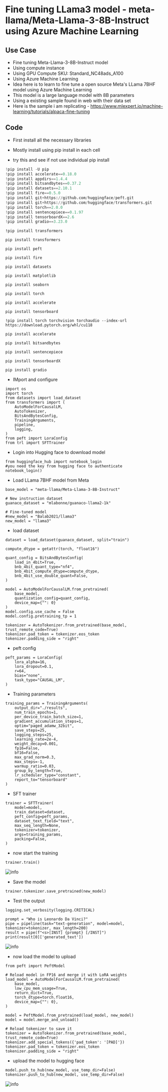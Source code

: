# Fine tuning LLama3 model - meta-llama/Meta-Llama-3-8B-Instruct using Azure Machine Learning

## Use Case

- Fine tuning Meta-Llama-3-8B-Instruct model
- Using compute instance
- Using GPU Compute SKU: Standard_NC48ads_A100
- Using Azure Machine Learning
- Idea here is to learn to fine tune a open source Meta's LLama 7BHF model using Azure Machine Learning
- This model is a large language model with 8B parameters
- Using a existing sample found in web with their data set
- Here is the sample i am replicating - https://www.mlexpert.io/machine-learning/tutorials/alpaca-fine-tuning

## Code

- First install all the necessary libraries
- Mostly install using pip install in each cell
  
- try this and see if not use individual pip install

```python
!pip install -U pip
!pip install accelerate==0.18.0
!pip install appdirs==1.4.4
!pip install bitsandbytes==0.37.2
!pip install datasets==2.10.1
!pip install fire==0.5.0
!pip install git+https://github.com/huggingface/peft.git
!pip install git+https://github.com/huggingface/transformers.git
!pip install torch==2.0.0
!pip install sentencepiece==0.1.97
!pip install tensorboardX==2.6
!pip install gradio==3.23.0
```

```
!pip install transformers
```

```
pip install transformers
```

```
pip install peft
```

```
pip install fire
```

```
pip install datasets
```

```
pip install matplotlib
```

```
pip install seaborn
```

```
pip install torch
```

```
pip install accelerate
```

```
pip install tensorboard
```

```
!pip install torch torchvision torchaudio --index-url https://download.pytorch.org/whl/cu118
```

```
pip install accelerate
```

```
pip install bitsandbytes
```

```
pip install sentencepiece
```

```
pip install tensorboardX
```

```
pip install gradio
```

- IMport and configure

```
import os
import torch
from datasets import load_dataset
from transformers import (
    AutoModelForCausalLM,
    AutoTokenizer,
    BitsAndBytesConfig,
    TrainingArguments,
    pipeline,
    logging,
)
from peft import LoraConfig
from trl import SFTTrainer
```

- Login into Hugging face to download model

```
from huggingface_hub import notebook_login
#you need the key from hugging face to authenticate
notebook_login()
```

- Load LLama 7BHF model from Meta

``` 
base_model = "meta-llama/Meta-Llama-3-8B-Instruct"

# New instruction dataset
guanaco_dataset = "mlabonne/guanaco-llama2-1k"

# Fine-tuned model
#new_model = "Balab2021/llama3"
new_model = "llama3"
```

- load dataset

```
dataset = load_dataset(guanaco_dataset, split="train")
```

```
compute_dtype = getattr(torch, "float16")

quant_config = BitsAndBytesConfig(
    load_in_4bit=True,
    bnb_4bit_quant_type="nf4",
    bnb_4bit_compute_dtype=compute_dtype,
    bnb_4bit_use_double_quant=False,
)

model = AutoModelForCausalLM.from_pretrained(
    base_model,
    quantization_config=quant_config,
    device_map={"": 0}
)
model.config.use_cache = False
model.config.pretraining_tp = 1

tokenizer = AutoTokenizer.from_pretrained(base_model, trust_remote_code=True)
tokenizer.pad_token = tokenizer.eos_token
tokenizer.padding_side = "right"
```

- peft config

```
peft_params = LoraConfig(
    lora_alpha=16,
    lora_dropout=0.1,
    r=64,
    bias="none",
    task_type="CAUSAL_LM",
)
```

- Training parameters

```
training_params = TrainingArguments(
    output_dir="./results",
    num_train_epochs=1,
    per_device_train_batch_size=1,
    gradient_accumulation_steps=1,
    optim="paged_adamw_32bit",
    save_steps=25,
    logging_steps=25,
    learning_rate=2e-4,
    weight_decay=0.001,
    fp16=False,
    bf16=False,
    max_grad_norm=0.3,
    max_steps=-1,
    warmup_ratio=0.03,
    group_by_length=True,
    lr_scheduler_type="constant",
    report_to="tensorboard"
)
```

- SFT trainer

```
trainer = SFTTrainer(
    model=model,
    train_dataset=dataset,
    peft_config=peft_params,
    dataset_text_field="text",
    max_seq_length=None,
    tokenizer=tokenizer,
    args=training_params,
    packing=False,
)
```

- now start the training

```
trainer.train()
```

![info](https://github.com/balakreshnan/Samples2024/blob/main/finetuning/images/llama31.jpg 'RagChat')

- Save the model

```trainer.model.save_pretrained(new_model)
trainer.tokenizer.save_pretrained(new_model)
```

- Test the output

```
logging.set_verbosity(logging.CRITICAL)

prompt = "Who is Leonardo Da Vinci?"
pipe = pipeline(task="text-generation", model=model, tokenizer=tokenizer, max_length=200)
result = pipe(f"<s>[INST] {prompt} [/INST]")
print(result[0]['generated_text'])
```

![info](https://github.com/balakreshnan/Samples2024/blob/main/finetuning/images/llama32.jpg 'RagChat')

- now load the model to upload

```
from peft import PeftModel

# Reload model in FP16 and merge it with LoRA weights
load_model = AutoModelForCausalLM.from_pretrained(
    base_model,
    low_cpu_mem_usage=True,
    return_dict=True,
    torch_dtype=torch.float16,
    device_map={"": 0},
)

model = PeftModel.from_pretrained(load_model, new_model)
model = model.merge_and_unload()

# Reload tokenizer to save it
tokenizer = AutoTokenizer.from_pretrained(base_model, trust_remote_code=True)
tokenizer.add_special_tokens({'pad_token': '[PAD]'})
tokenizer.pad_token = tokenizer.eos_token
tokenizer.padding_side = "right"
```

- upload the model to hugging face

```
model.push_to_hub(new_model, use_temp_dir=False)
tokenizer.push_to_hub(new_model, use_temp_dir=False)
```

![info](https://github.com/balakreshnan/Samples2024/blob/main/finetuning/images/llama33.jpg 'RagChat')